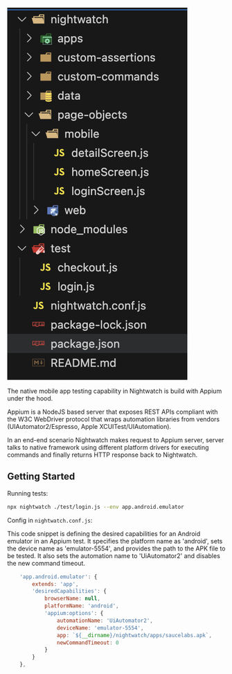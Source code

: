![screenshot](https://raw.githubusercontent.com/namnh663/mobile-nightwatch/main/folder.png)

The native mobile app testing capability in Nightwatch is build with Appium under the hood.

Appium is a NodeJS based server that exposes REST APIs compliant with the W3C WebDriver protocol that wraps automation libraries from vendors (UIAutomator2/Espresso, Apple XCUITest/UIAutomation).

In an end-end scenario Nightwatch makes request to Appium server, server talks to native framework using different platform drivers for executing commands and finally returns HTTP response back to Nightwatch.

## Getting Started

Running tests:

```bash
npx nightwatch ./test/login.js --env app.android.emulator
```

Config in `nightwatch.conf.js`:

This code snippet is defining the desired capabilities for an Android emulator in an Appium test. It specifies the platform name as 'android', sets the device name as 'emulator-5554', and provides the path to the APK file to be tested. It also sets the automation name to 'UiAutomator2' and disables the new command timeout.

```javascript
    'app.android.emulator': {
        extends: 'app',
        'desiredCapabilities': {
            browserName: null,
            platformName: 'android',
            'appium:options': {
                automationName: 'UiAutomator2',
                deviceName: 'emulator-5554',
                app: `${__dirname}/nightwatch/apps/saucelabs.apk`,
                newCommandTimeout: 0
            }
        }
    },
```

